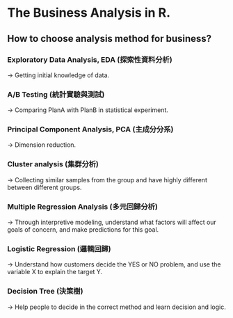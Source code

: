 # The Business Analysis in R.
## How to choose analysis method for business?
###  Exploratory Data Analysis, EDA (探索性資料分析) 
-> Getting initial knowledge of data.
### A/B Testing (統計實驗與測試)
-> Comparing PlanA with PlanB in statistical experiment.
### Principal Component Analysis, PCA (主成分分系)
-> Dimension reduction.
### Cluster analysis (集群分析)
-> Collecting similar samples from the group and have highly different between different groups.
### Multiple Regression Analysis (多元回歸分析)
-> Through interpretive modeling, understand what factors will affect our goals of concern, and make predictions for this goal.
### Logistic Regression (邏輯回歸)
-> Understand how customers decide the YES or NO problem, and use the variable X to explain the target Y.
### Decision Tree (決策樹)
-> Help people to decide in the correct method and learn decision and logic.
